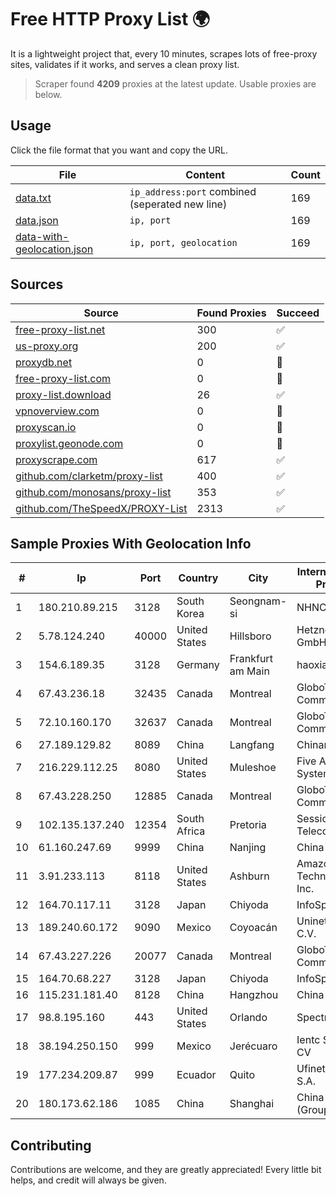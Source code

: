 
# Free HTTP Proxy List 🌍

It is a lightweight project that, every 10 minutes, scrapes lots of free-proxy sites, validates if it works, and serves a clean proxy list.


> Scraper found **4209** proxies at the latest update. Usable proxies are below.

## Usage

Click the file format that you want and copy the URL.


|File|Content|Count|
|----|-------|-----|
|[data.txt](https://raw.githubusercontent.com/themiralay/Proxy-List-World/master/data.txt)|`ip_address:port` combined (seperated new line)|169|
|[data.json](https://raw.githubusercontent.com/themiralay/Proxy-List-World/master/data.json)|`ip, port`|169|
|[data-with-geolocation.json](https://raw.githubusercontent.com/themiralay/Proxy-List-World/master/data-with-geolocation.json)|`ip, port, geolocation`|169|

## Sources

|Source|Found Proxies|Succeed|
|------|-------------|-------|
|[free-proxy-list.net](https://free-proxy-list.net)|300|✅|
|[us-proxy.org](https://www.us-proxy.org)|200|✅|
|[proxydb.net](http://proxydb.net)|0|🚫|
|[free-proxy-list.com](https://free-proxy-list.com/?page=&port=&type%5B%5D=http&type%5B%5D=https&up_time=0&search=Search)|0|🚫|
|[proxy-list.download](https://www.proxy-list.download/HTTP)|26|✅|
|[vpnoverview.com](https://vpnoverview.com/privacy/anonymous-browsing/free-proxy-servers)|0|🚫|
|[proxyscan.io](https://www.proxyscan.io)|0|🚫|
|[proxylist.geonode.com](https://proxylist.geonode.com/api/proxy-list?limit=300&page=1&sort_by=lastChecked&sort_type=desc&protocols=http,https)|0|🚫|
|[proxyscrape.com](https://api.proxyscrape.com/v2/?request=displayproxies&protocol=http&timeout=10000&country=all&ssl=all&anonymity=all)|617|✅|
|[github.com/clarketm/proxy-list](https://raw.githubusercontent.com/clarketm/proxy-list/master/proxy-list-raw.txt)|400|✅|
|[github.com/monosans/proxy-list](https://raw.githubusercontent.com/monosans/proxy-list/main/proxies/http.txt)|353|✅|
|[github.com/TheSpeedX/PROXY-List](https://raw.githubusercontent.com/TheSpeedX/PROXY-List/master/http.txt)|2313|✅|


## Sample Proxies With Geolocation Info

|#|Ip|Port|Country|City|Internet Service Provider|
|-|--|----|-------|----|-------------------------|
|1|180.210.89.215|3128|South Korea|Seongnam-si|NHNCLOUD|
|2|5.78.124.240|40000|United States|Hillsboro|Hetzner Online GmbH|
|3|154.6.189.35|3128|Germany|Frankfurt am Main|haoxiangyun|
|4|67.43.236.18|32435|Canada|Montreal|GloboTech Communications|
|5|72.10.160.170|32637|Canada|Montreal|GloboTech Communications|
|6|27.189.129.82|8089|China|Langfang|Chinanet|
|7|216.229.112.25|8080|United States|Muleshoe|Five Area Systems, LLC|
|8|67.43.228.250|12885|Canada|Montreal|GloboTech Communications|
|9|102.135.137.240|12354|South Africa|Pretoria|Session Telecoms|
|10|61.160.247.69|9999|China|Nanjing|China Telecom|
|11|3.91.233.113|8118|United States|Ashburn|Amazon Technologies Inc.|
|12|164.70.117.11|3128|Japan|Chiyoda|InfoSphere|
|13|189.240.60.172|9090|Mexico|Coyoacán|Uninet S.A. de C.V.|
|14|67.43.227.226|20077|Canada|Montreal|GloboTech Communications|
|15|164.70.68.227|3128|Japan|Chiyoda|InfoSphere|
|16|115.231.181.40|8128|China|Hangzhou|China Telecom|
|17|98.8.195.160|443|United States|Orlando|Spectrum|
|18|38.194.250.150|999|Mexico|Jerécuaro|Ientc S De RL De CV|
|19|177.234.209.87|999|Ecuador|Quito|Ufinet Panama S.A.|
|20|180.173.62.186|1085|China|Shanghai|China Telecom (Group)|



## Contributing

Contributions are welcome, and they are greatly appreciated! Every
little bit helps, and credit will always be given.

